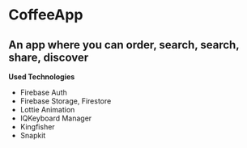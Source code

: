 # CoffeeApp
## An app where you can order, search, search, share, discover

**Used Technologies**
* Firebase Auth
* Firebase Storage, Firestore
* Lottie Animation
* IQKeyboard Manager
* Kingfisher
* Snapkit

